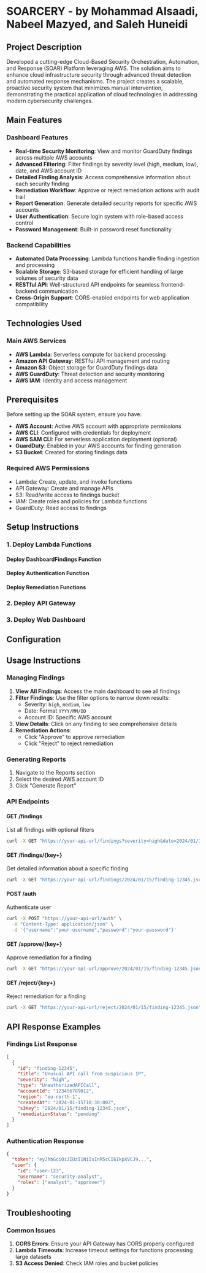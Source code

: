 # SOARCERY - by Mohammad Alsaadi, Nabeel Mazyed, and Saleh Huneidi

## Project Description

Developed a cutting-edge Cloud-Based Security Orchestration, Automation, and Response (SOAR) Platform leveraging AWS. The solution aims to enhance cloud infrastructure security through advanced threat detection and automated response mechanisms. The project creates a scalable, proactive security system that minimizes manual intervention, demonstrating the practical application of cloud technologies in addressing modern cybersecurity challenges.

## Main Features

### Dashboard Features
- **Real-time Security Monitoring**: View and monitor GuardDuty findings across multiple AWS accounts
- **Advanced Filtering**: Filter findings by severity level (high, medium, low), date, and AWS account ID
- **Detailed Finding Analysis**: Access comprehensive information about each security finding
- **Remediation Workflow**: Approve or reject remediation actions with audit trail
- **Report Generation**: Generate detailed security reports for specific AWS accounts
- **User Authentication**: Secure login system with role-based access control
- **Password Management**: Built-in password reset functionality

### Backend Capabilities
- **Automated Data Processing**: Lambda functions handle finding ingestion and processing
- **Scalable Storage**: S3-based storage for efficient handling of large volumes of security data
- **RESTful API**: Well-structured API endpoints for seamless frontend-backend communication
- **Cross-Origin Support**: CORS-enabled endpoints for web application compatibility

## Technologies Used

### Main AWS Services
- **AWS Lambda**: Serverless compute for backend processing
- **Amazon API Gateway**: RESTful API management and routing
- **Amazon S3**: Object storage for GuardDuty findings data
- **AWS GuardDuty**: Threat detection and security monitoring
- **AWS IAM**: Identity and access management

## Prerequisites

Before setting up the SOAR system, ensure you have:

- **AWS Account**: Active AWS account with appropriate permissions
- **AWS CLI**: Configured with credentials for deployment
- **AWS SAM CLI**: For serverless application deployment (optional)
- **GuardDuty**: Enabled in your AWS accounts for finding generation
- **S3 Bucket**: Created for storing findings data

### Required AWS Permissions
- Lambda: Create, update, and invoke functions
- API Gateway: Create and manage APIs
- S3: Read/write access to findings bucket
- IAM: Create roles and policies for Lambda functions
- GuardDuty: Read access to findings

## Setup Instructions

### 1. Deploy Lambda Functions

#### Deploy DashboardFindings Function

#### Deploy Authentication Function

#### Deploy Remediation Functions

### 2. Deploy API Gateway

### 3. Deploy Web Dashboard

## Configuration

## Usage Instructions

### Managing Findings
1. **View All Findings**: Access the main dashboard to see all findings
2. **Filter Findings**: Use the filter options to narrow down results:
   - Severity: `high`, `medium`, `low`
   - Date: Format `YYYY/MM/DD`
   - Account ID: Specific AWS account
3. **View Details**: Click on any finding to see comprehensive details
4. **Remediation Actions**:
   - Click "Approve" to approve remediation
   - Click "Reject" to reject remediation

### Generating Reports
1. Navigate to the Reports section
2. Select the desired AWS account ID
3. Click "Generate Report"

### API Endpoints

#### GET /findings
List all findings with optional filters
```bash
curl -X GET "https://your-api-url/findings?severity=high&date=2024/01/15"
```

#### GET /findings/{key+}
Get detailed information about a specific finding
```bash
curl -X GET "https://your-api-url/findings/2024/01/15/finding-12345.json"
```

#### POST /auth
Authenticate user
```bash
curl -X POST "https://your-api-url/auth" \
  -H "Content-Type: application/json" \
  -d '{"username":"your-username","password":"your-password"}'
```

#### GET /approve/{key+}
Approve remediation for a finding
```bash
curl -X GET "https://your-api-url/approve/2024/01/15/finding-12345.json"
```

#### GET /reject/{key+}
Reject remediation for a finding
```bash
curl -X GET "https://your-api-url/reject/2024/01/15/finding-12345.json"
```

## API Response Examples

### Findings List Response
```json
[
  {
    "id": "finding-12345",
    "title": "Unusual API call from suspicious IP",
    "severity": "high",
    "type": "UnauthorizedAPICall",
    "accountId": "123456789012",
    "region": "eu-north-1",
    "createdAt": "2024-01-15T10:30:00Z",
    "s3Key": "2024/01/15/finding-12345.json",
    "remediationStatus": "pending"
  }
]
```

### Authentication Response
```json
{
  "token": "eyJhbGciOiJIUzI1NiIsInR5cCI6IkpXVCJ9...",
  "user": {
    "id": "user-123",
    "username": "security-analyst",
    "roles": ["analyst", "approver"]
  }
}
```

## Troubleshooting

### Common Issues

1. **CORS Errors**: Ensure your API Gateway has CORS properly configured
2. **Lambda Timeouts**: Increase timeout settings for functions processing large datasets
3. **S3 Access Denied**: Check IAM roles and bucket policies
